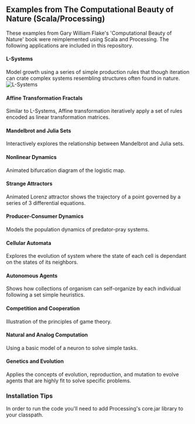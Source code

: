 ## Examples from The Computational Beauty of Nature (Scala/Processing)

These examples from Gary William Flake's 'Computational Beauty of Nature' book 
were reimplemented using Scala and Processing. The following applications are 
included in this repository.

#### L-Systems
Model growth using a series of simple production rules that though iteration
can crate complex systems resembling structures often found in nature.
![L-Systems](https://github.com/alazareva/CBofNScala/blob/master/examples/lsystems.png)

#### Affine Transformation Fractals
Similar to L-Systems, Affine transformation iteratively apply a set of rules
encoded as linear transformation matrices.

#### Mandelbrot and Julia Sets
Interactively explores the relationship between Mandelbrot and Julia 
sets. 

#### Nonlinear Dynamics
Animated bifurcation diagram of the logistic map.


#### Strange Attractors
Animated Lorenz attractor shows the trajectory of a point governed by a 
series of 3 differential equations.


#### Producer-Consumer Dynamics
Models the population dynamics of predator-pray systems.


#### Cellular Automata
Explores the evolution of system where the state of each cell is dependant 
on the states of its neighbors.

#### Autonomous Agents
Shows how collections of organism can self-organize by each individual 
following a set simple heuristics.

#### Competition and Cooperation
Illustration of the principles of game theory.

#### Natural and Analog Computation
Using a basic model of a neuron to solve simple tasks.

#### Genetics and Evolution
Applies the concepts of evolution, reproduction, and mutation to evolve
agents that are highly fit to solve specific problems.

### Installation Tips 
In order to run the code you'll need to add Processing's core.jar library to your classpath.
